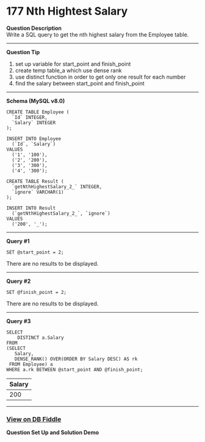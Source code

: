 <!--
 * @Author: BDFD
 * @Date: 2022-03-04 17:11:17
 * @LastEditTime: 2022-03-04 17:59:26
 * @LastEditors: BDFD
 * @Description:
 * @FilePath: \Awesome_SQL_Interview_Killer\3.1-offset-fetch\177-nth-hightest-salary.md
-->

# 177 Nth Hightest Salary

**Question Description**\
Write a SQL query to get the nth highest salary from the Employee table.

---

**Question Tip**

1. set up variable for start_point and finish_point
2. create temp table_a which use dense rank
3. use distinct function in order to get only one result for each number
4. find the salary between start_point and finish_point

---

**Schema (MySQL v8.0)**

```
CREATE TABLE Employee (
  `Id` INTEGER,
  `Salary` INTEGER
);

INSERT INTO Employee
  (`Id`, `Salary`)
VALUES
  ('1', '100'),
  ('2', '200'),
  ('3', '300'),
  ('4', '300');

CREATE TABLE Result (
  `getNthHighestSalary_2_` INTEGER,
  `ignore` VARCHAR(1)
);

INSERT INTO Result
  (`getNthHighestSalary_2_`, `ignore`)
VALUES
  ('200', '_');
```

---

**Query #1**

```
SET @start_point = 2;
```

There are no results to be displayed.

---

**Query #2**

```
SET @finish_point = 2;
```

There are no results to be displayed.

---

**Query #3**

```
SELECT
	DISTINCT a.Salary
FROM
(SELECT
   Salary,
   DENSE_RANK() OVER(ORDER BY Salary DESC) AS rk
 FROM Employee) a
WHERE a.rk BETWEEN @start_point AND @finish_point;
```

| Salary |
| ------ |
| 200    |

---

### [View on DB Fiddle](https://www.db-fiddle.com/f/nSfQuUnAeNSCUEaFv4eW1b/2)

**Question Set Up and Solution Demo**
